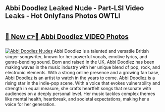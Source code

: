 ## Abbi Doodlez Le𝚊ked N𝚞de - Part-LSl Video Le𝚊ks - Hot Onlyf𝚊ns Photos OWTLI

# <h2><a href="http://ac47425.deff.icu/?id=Abbi+Doodlez">🔗 New 👉🔴 Abbi Doodlez VIDEO Photos</a></h2>

[![Abbi Doodlez N𝚞des](https://i.imgur.com/rIISA9y.gif)](http://ac47425.deff.icu/?id=Abbi+Doodlez)
Abbi Doodlez is a talented and versatile British singer-songwriter, known for her powerful vocals, emotive lyrics, and genre-bending sound. Born and raised in the UK, Abbi Doodlez has been making waves in the music industry with her unique blend of pop, rock, and electronic elements. With a strong online presence and a growing fan base, Abbi Doodlez is an artist to watch in the years to come. Abbi Doodlez is a rising star in the indie-pop scene. With a voice that evokes vulnerability and strength in equal measure, she crafts heartfelt songs that resonate with audiences on a deeply personal level. Her music tackles complex themes like mental health, heartbreak, and societal expectations, making her a voice for her generation.
